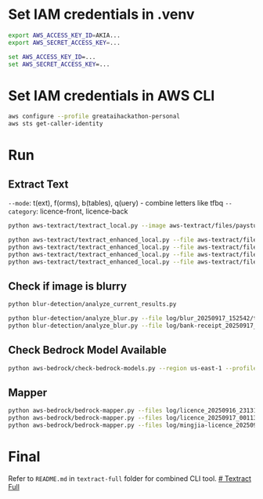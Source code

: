 # Set IAM credentials in .venv
```bash
export AWS_ACCESS_KEY_ID=AKIA...
export AWS_SECRET_ACCESS_KEY=...
```

```cmd
set AWS_ACCESS_KEY_ID=...
set AWS_SECRET_ACCESS_KEY=...
```

# Set IAM credentials in AWS CLI
```bash
aws configure --profile greataihackathon-personal
aws sts get-caller-identity
```

# Run
## Extract Text
`--mode`: t(ext), f(orms), b(tables), q(uery) - combine letters like tfbq
`--category`: licence-front, licence-back
```bash
python aws-textract/textract_local.py --image aws-textract/files/paystub.jpg --region us-east-1 --profile greataihackathon-personal
```

```bash
python aws-textract/textract_enhanced_local.py --file aws-textract/files/licence.jpeg --mode tfbq --category licence --region us-east-1 --profile greataihackathon-personal 
python aws-textract/textract_enhanced_local.py --file aws-textract/files/mingjia-licence.jpg --mode tf --region us-east-1 --profile greataihackathon-personal
python aws-textract/textract_enhanced_local.py --file aws-textract/files/blur.jpg --mode tf --region us-east-1 --profile greataihackathon-personal
python aws-textract/textract_enhanced_local.py --file aws-textract/files/bank-receipt.pdf --mode tfbq --category receipt --region us-east-1 --profile greataihackathon-personal
```

## Check if image is blurry
```bash
python blur-detection/analyze_current_results.py
```

```bash
python blur-detection/analyze_blur.py --file log/blur_20250917_152542/textract.log
python blur-detection/analyze_blur.py --file log/bank-receipt_20250917_013838/textract.log
```

## Check Bedrock Model Available
```bash
python aws-bedrock/check-bedrock-models.py --region us-east-1 --profile greataihackathon-personal
```

## Mapper
```bash
python aws-bedrock/bedrock-mapper.py --files log/licence_20250916_231316/text.json log/licence_20250916_231316/forms.json --category licence --region us-east-1 --profile greataihackathon-personal
python aws-bedrock/bedrock-mapper.py --files log/licence_20250917_001133/textract.log --category licence --region us-east-1 --profile greataihackathon-personal
python aws-bedrock/bedrock-mapper.py --files log/mingjia-licence_20250917_001506/textract.log --category licence --region us-east-1 --profile greataihackathon-personal
```

# Final
Refer to `README.md` in `textract-full` folder for combined CLI tool.
[# Textract Full](textract-full/README.md)